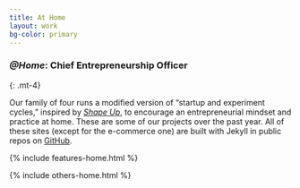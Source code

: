 ```yaml
---
title: At Home
layout: work
bg-color: primary
---
```


### _@Home_: Chief Entrepreneurship Officer
{: .mt-4}

Our family of four runs a modified version of “startup and experiment cycles,” inspired by [_Shape Up_](https://basecamp.com/shapeup/), to encourage an entrepreneurial mindset and practice at home. These are some of our projects over the past year. All of these sites (except for the e-commerce one) are built with Jekyll in public repos on [GitHub](https://github.com/pglevy).

{% include features-home.html %}

{% include others-home.html %}
